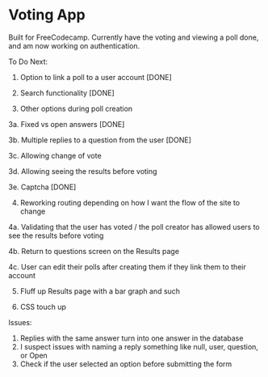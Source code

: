 # Voting App

Built for FreeCodecamp. Currently have the voting and viewing a poll done, and am now working on authentication. 

To Do Next:

1. Option to link a poll to a user account [DONE]

2. Search  functionality [DONE]

3. Other options during poll creation 

3a. Fixed vs open answers [DONE]

3b. Multiple replies to a question from the user [DONE]

3c. Allowing change of vote

3d. Allowing seeing the results before voting

3e. Captcha [DONE]

4. Reworking routing depending on how I want the flow of the site to change

4a. Validating that the user has voted / the poll creator has allowed users to see the results before voting

4b. Return to questions screen on the Results page

4c. User can edit their polls after creating them if they link them to their account

5. Fluff up Results page with a bar graph and such 

6. CSS touch up

Issues:
1. Replies with the same answer turn into one answer in the database
2. I suspect issues with  naming a reply something like null, user, question, or Open
3. Check if the user selected an option before submitting the form